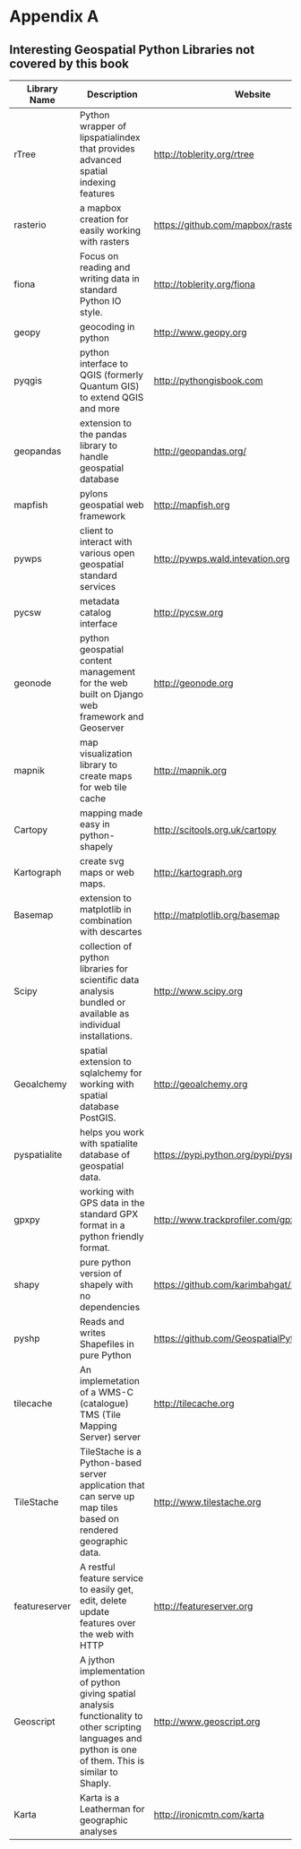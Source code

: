 # Appendix A 

## Interesting Geospatial Python Libraries not covered by this book

| Library Name | Description | Website |
| ------ | ------ | ------ |
| rTree | Python wrapper of lipspatialindex that provides advanced spatial indexing features | http://toblerity.org/rtree |
| rasterio  |  a mapbox creation for easily working with rasters | https://github.com/mapbox/rasterio |
| fiona  | Focus on reading and writing data in standard Python IO style. | http://toblerity.org/fiona |
| geopy  |  geocoding in python | http://www.geopy.org |
| pyqgis  |  python interface to QGIS (formerly Quantum GIS) to extend QGIS and more | http://pythongisbook.com |
| geopandas  |  extension to the pandas library to handle geospatial database | http://geopandas.org/ |
| mapfish  | pylons geospatial web framework | http://mapfish.org |
| pywps  |  client to interact with various open geospatial standard services | http://pywps.wald.intevation.org |
| pycsw  |  metadata catalog interface | http://pycsw.org |
| geonode  |  python geospatial content management for the web built on Django web framework and Geoserver | http://geonode.org |
| mapnik  |  map visualization library to create maps for web tile cache | http://mapnik.org |
| Cartopy  |  mapping made easy in python-shapely | http://scitools.org.uk/cartopy |
| Kartograph  |  create svg maps or web maps. | http://kartograph.org |
| Basemap  |  extension to matplotlib in combination with descartes | http://matplotlib.org/basemap |
| Scipy  |  collection of python libraries for scientific data analysis bundled or available as individual installations. | http://www.scipy.org |
| Geoalchemy  |  spatial extension to sqlalchemy for working with spatial database PostGIS. | http://geoalchemy.org |
| pyspatialite  |  helps you work with spatialite database of geospatial data. | https://pypi.python.org/pypi/pyspatialite |
| gpxpy  |  working with GPS data in the standard GPX format in a python friendly format. | http://www.trackprofiler.com/gpxpy/index.html |
| shapy  |  pure python version of shapely with no dependencies | https://github.com/karimbahgat/Shapy |
| pyshp  |  Reads and writes Shapefiles in pure Python | https://github.com/GeospatialPython/pyshp |
| tilecache | An implemetation of a WMS-C (catalogue)  TMS (Tile Mapping Server) server | http://tilecache.org |
| TileStache | TileStache is a Python-based server application that can serve up map tiles based on rendered geographic data. | http://www.tilestache.org |
| featureserver | A restful feature service to easily get, edit, delete update features over the web with HTTP | http://featureserver.org |
| Geoscript | A jython implementation of python giving spatial analysis functionality to other scripting languages and python is one of them.  This is similar to Shaply. | http://www.geoscript.org |
| Karta | Karta is a Leatherman for geographic analyses | http://ironicmtn.com/karta |
